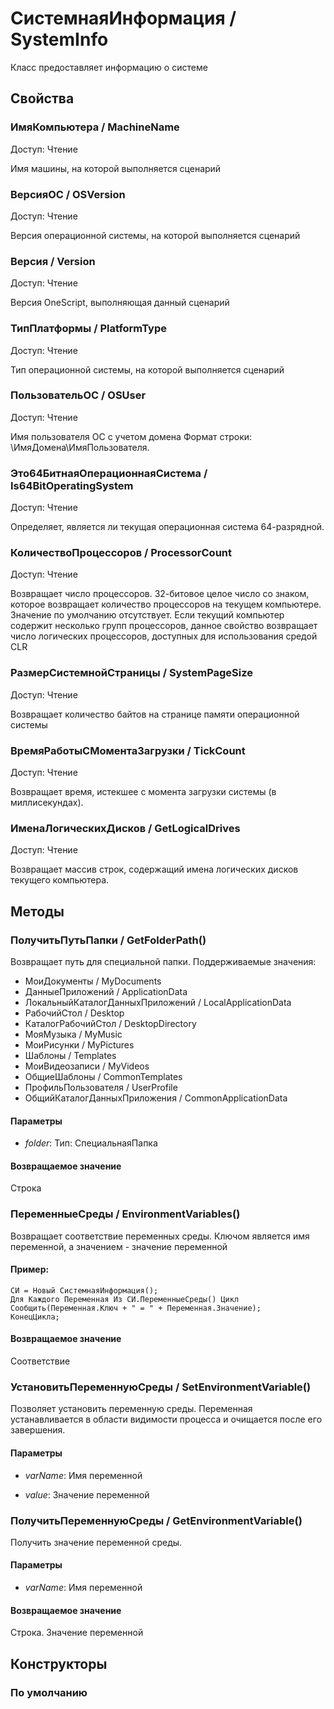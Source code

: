 
# СистемнаяИнформация / SystemInfo

    
    
Класс предоставляет информацию о системе


  
  
## Свойства
    
### ИмяКомпьютера / MachineName
Доступ: Чтение
    
    
Имя машины, на которой выполняется сценарий


  
  
### ВерсияОС / OSVersion
Доступ: Чтение
    
    
Версия операционной системы, на которой выполняется сценарий


  
  
### Версия / Version
Доступ: Чтение
    
    
Версия OneScript, выполняющая данный сценарий


  
  
### ТипПлатформы / PlatformType
Доступ: Чтение
    
    
Тип операционной системы, на которой выполняется сценарий


  
  
### ПользовательОС / OSUser
Доступ: Чтение
    
    
Имя пользователя ОС с учетом домена
Формат строки: \\ИмяДомена\ИмяПользователя.


  
  
### Это64БитнаяОперационнаяСистема / Is64BitOperatingSystem
Доступ: Чтение
    
    
Определяет, является ли текущая операционная система 64-разрядной.


  
  
### КоличествоПроцессоров / ProcessorCount
Доступ: Чтение
    
    
Возвращает число процессоров.
32-битовое целое число со знаком, которое возвращает количество процессоров на текущем компьютере.
Значение по умолчанию отсутствует. Если текущий компьютер содержит несколько групп процессоров,
данное свойство возвращает число логических процессоров, доступных для использования средой CLR


  
  
### РазмерСистемнойСтраницы / SystemPageSize
Доступ: Чтение
    
    
Возвращает количество байтов на странице памяти операционной системы


  
  
### ВремяРаботыСМоментаЗагрузки / TickCount
Доступ: Чтение
    
    
Возвращает время, истекшее с момента загрузки системы (в миллисекундах).


  
  
### ИменаЛогическихДисков / GetLogicalDrives
Доступ: Чтение
    
    
Возвращает массив строк, содержащий имена логических дисков текущего компьютера.


  
  
## Методы
    
### ПолучитьПутьПапки / GetFolderPath()
    
    
    
Возвращает путь для специальной папки. Поддерживаемые значения:

* МоиДокументы / MyDocuments
* ДанныеПриложений / ApplicationData
* ЛокальныйКаталогДанныхПриложений / LocalApplicationData
* РабочийСтол / Desktop
* КаталогРабочийСтол / DesktopDirectory
* МояМузыка / MyMusic
* МоиРисунки / MyPictures
* Шаблоны / Templates
* МоиВидеозаписи / MyVideos
* ОбщиеШаблоны / CommonTemplates
* ПрофильПользователя / UserProfile
* ОбщийКаталогДанныхПриложения / CommonApplicationData


  
  
#### Параметры

* *folder*: Тип: СпециальнаяПапка

#### Возвращаемое значение

Строка

  
### ПеременныеСреды / EnvironmentVariables()
    
    
    
Возвращает соответствие переменных среды. Ключом является имя переменной, а значением - значение переменной


  
  
#### Пример:
    СИ = Новый СистемнаяИнформация();
    Для Каждого Переменная Из СИ.ПеременныеСреды() Цикл
    Сообщить(Переменная.Ключ + " = " + Переменная.Значение);
    КонецЦикла;
    

#### Возвращаемое значение

Соответствие

  
### УстановитьПеременнуюСреды / SetEnvironmentVariable()
    
    
    
Позволяет установить переменную среды.
Переменная устанавливается в области видимости процесса и очищается после его завершения.


  
  
#### Параметры

* *varName*: Имя переменной

* *value*: Значение переменной

### ПолучитьПеременнуюСреды / GetEnvironmentVariable()
    
    
    
Получить значение переменной среды.


  
  
#### Параметры

* *varName*: Имя переменной

#### Возвращаемое значение

Строка. Значение переменной

  
## Конструкторы

  
### По умолчанию